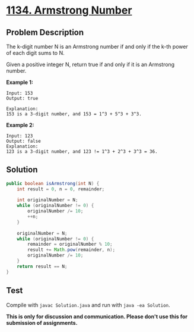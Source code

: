# [1134. Armstrong Number][title]

## Problem Description

The k-digit number N is an Armstrong number if and only if the k-th power of each digit sums to N.

Given a positive integer N, return true if and only if it is an Armstrong number.

**Example 1:**

```
Input: 153
Output: true

Explanation: 
153 is a 3-digit number, and 153 = 1^3 + 5^3 + 3^3.
```

**Example 2:**

```
Input: 123
Output: false
Explanation: 
123 is a 3-digit number, and 123 != 1^3 + 2^3 + 3^3 = 36.
```

## Solution

```java
public boolean isArmstrong(int N) {
    int result = 0, n = 0, remainder;
    
    int originalNumber = N;
    while (originalNumber != 0) {
        originalNumber /= 10;
        ++n;
    }
    
    originalNumber = N;
    while (originalNumber != 0) {
        remainder = originalNumber % 10;
        result += Math.pow(remainder, n);
        originalNumber /= 10;
    }
    return result == N;
}
```

## Test

Compile with `javac Solution.java` and run with `java -ea Solution`.

**This is only for discussion and communication. Please don't use this for submission of assignments.**

[title]: https://leetcode.com/problems/armstrong-number/
